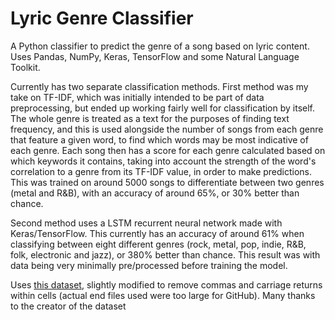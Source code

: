# Lyric Genre Classifier
A Python classifier to predict the genre of a song based on lyric content. Uses Pandas, NumPy, Keras, TensorFlow and some Natural Language Toolkit. 

Currently has two separate classification methods.
First method was my take on TF-IDF, which was initially intended to be part of data preprocessing, but ended up working fairly well for classification by itself. The whole genre is treated as a text for the purposes of finding text frequency, and this is used alongside the number of songs from each genre that feature a given word, to find which words may be most indicative of each genre. Each song then has a score for each genre calculated based on which keywords it contains, taking into account the strength of the word's correlation to a genre from its TF-IDF value, in order to make predictions.
This was trained on around 5000 songs to differentiate between two genres (metal and R&B), with an accuracy of around 65%, or 30% better than chance.

Second method uses a LSTM recurrent neural network made with Keras/TensorFlow. This currently has an accuracy of around 61% when classifying between eight different genres (rock, metal, pop, indie, R&B, folk, electronic and jazz), or 380% better than chance. This result was with data being very minimally pre/processed before training the model.

Uses [this dataset](https://www.kaggle.com/mateibejan/multilingual-lyrics-for-genre-classification), slightly modified to remove commas and carriage returns within cells (actual end files used were too large for GitHub). 
Many thanks to the creator of the dataset
